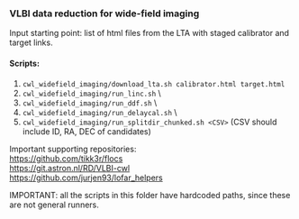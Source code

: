 ### VLBI data reduction for wide-field imaging

Input starting point: list of html files from the LTA with staged calibrator and target links.

#### Scripts:

1) ```cwl_widefield_imaging/download_lta.sh calibrator.html target.html```
2) ```cwl_widefield_imaging/run_linc.sh``` \
3) ```cwl_widefield_imaging/run_ddf.sh``` \
4) ```cwl_widefield_imaging/run_delaycal.sh``` \
5) ```cwl_widefield_imaging/run_splitdir_chunked.sh <CSV>``` (CSV should include ID, RA, DEC of candidates)

Important supporting repositories: \
https://github.com/tikk3r/flocs \
https://git.astron.nl/RD/VLBI-cwl \
https://github.com/jurjen93/lofar_helpers

IMPORTANT: all the scripts in this folder have hardcoded paths, since these are not general runners.
